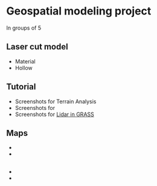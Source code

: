 # Geospatial modeling project
In groups of 5

## Laser cut model
* Material
* Hollow

## Tutorial
* Screenshots for Terrain Analysis
* Screenshots for
* Screenshots for [Lidar in GRASS](README.md#terrain-modeling) 

## Maps
*
*

##
*
*
